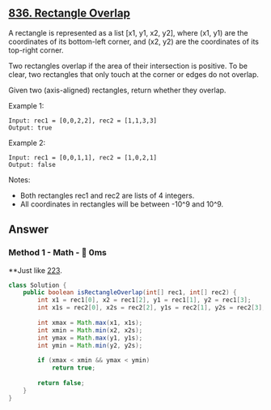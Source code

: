 ## [836. Rectangle Overlap](https://leetcode.com/problems/rectangle-overlap/)

A rectangle is represented as a list [x1, y1, x2, y2], where (x1, y1) are the coordinates of its bottom-left corner, and (x2, y2) are the coordinates of its top-right corner.

Two rectangles overlap if the area of their intersection is positive.  To be clear, two rectangles that only touch at the corner or edges do not overlap.

Given two (axis-aligned) rectangles, return whether they overlap.

Example 1:
```
Input: rec1 = [0,0,2,2], rec2 = [1,1,3,3]
Output: true
```
Example 2:
```
Input: rec1 = [0,0,1,1], rec2 = [1,0,2,1]
Output: false
```
Notes:

- Both rectangles rec1 and rec2 are lists of 4 integers.
- All coordinates in rectangles will be between -10^9 and 10^9.

## Answer
### Method 1 - Math - :rocket: 0ms
**Just like [223]().
```java
class Solution {
    public boolean isRectangleOverlap(int[] rec1, int[] rec2) {
        int x1 = rec1[0], x2 = rec1[2], y1 = rec1[1], y2 = rec1[3];
        int x1s = rec2[0], x2s = rec2[2], y1s = rec2[1], y2s = rec2[3];
        
        int xmax = Math.max(x1, x1s);
        int xmin = Math.min(x2, x2s);
        int ymax = Math.max(y1, y1s);
        int ymin = Math.min(y2, y2s);
        
        if (xmax < xmin && ymax < ymin)
            return true;
        
        return false;
    }
}
```
